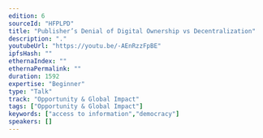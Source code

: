 ```yaml
---
edition: 6
sourceId: "HFPLPD"
title: "Publisher’s Denial of Digital Ownership vs Decentralization"
description: "."
youtubeUrl: "https://youtu.be/-AEnRzzFpBE"
ipfsHash: ""
ethernaIndex: ""
ethernaPermalink: ""
duration: 1592
expertise: "Beginner"
type: "Talk"
track: "Opportunity & Global Impact"
tags: ["Opportunity & Global Impact"]
keywords: ["access to information","democracy"]
speakers: []
---
```

